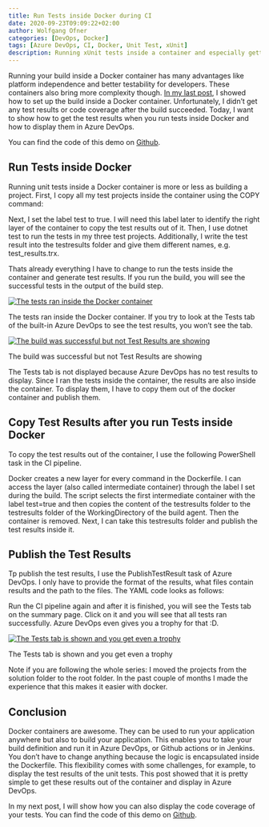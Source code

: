 ```yaml
---
title: Run Tests inside Docker during CI
date: 2020-09-23T09:09:22+02:00
author: Wolfgang Ofner
categories: [DevOps, Docker]
tags: [Azure DevOps, CI, Docker, Unit Test, xUnit]
description: Running xUnit tests inside a container and especially getting the test results and code coverage can be tricky. This post shows you how to do it.
---
```

Running your build inside a Docker container has many advantages like platform independence and better testability for developers. These containers also bring more complexity though. <a href="/create-a-docker-image-in-an-azure-devops-ci-pipeline/" target="_blank" rel="noopener noreferrer">In my last post</a>, I showed how to set up the build inside a Docker container. Unfortunately, I didn&#8217;t get any test results or code coverage after the build succeeded. Today, I want to show how to get the test results when you run tests inside Docker and how to display them in Azure DevOps.

You can find the code of this demo on [Github](https://github.com/WolfgangOfner/.NETCoreMicroserviceCiCdAks/tree/UnitTestInCiPipeline).

## Run Tests inside Docker

Running unit tests inside a Docker container is more or less as building a project. First, I copy all my test projects inside the container using the COPY command:

<script src="https://gist.github.com/WolfgangOfner/1ca8fb52e81a4c2a7123096d22073e5b.js"></script>

Next, I set the label test to true. I will need this label later to identify the right layer of the container to copy the test results out of it. Then, I use dotnet test to run the tests in my three test projects. Additionally, I write the test result into the testresults folder and give them different names, e.g. test_results.trx.

<script src="https://gist.github.com/WolfgangOfner/602d965bb8956b839c410c9807511d99.js"></script>

Thats already everything I have to change to run the tests inside the container and generate test results. If you run the build, you will see the successful tests in the output of the build step.

<a style="text-align: center;" href="/assets/img/posts/2020/09/The-tests-ran-inside-the-Docker-container.jpg"><img loading="lazy" class="size-full wp-image-2389" src="/assets/img/posts/2020/09/The-tests-ran-inside-the-Docker-container.jpg" alt="The tests ran inside the Docker container" /></a>

The tests ran inside the Docker container. If you try to look at the Tests tab of the built-in Azure DevOps to see the test results, you won&#8217;t see the tab.

<div class="col-12 col-sm-10 aligncenter">
  <a href="/assets/img/posts/2020/09/The-build-was-successful-but-not-Test-Results-are-showing.jpg"><img loading="lazy" src="/assets/img/posts/2020/09/The-build-was-successful-but-not-Test-Results-are-showing.jpg" alt="The build was successful but not Test Results are showing" /></a>
  
  <p>
    The build was successful but not Test Results are showing
  </p>
</div>

The Tests tab is not displayed because Azure DevOps has no test results to display. Since I ran the tests inside the container, the results are also inside the container. To display them, I have to copy them out of the docker container and publish them.

## Copy Test Results after you run Tests inside Docker

To copy the test results out of the container, I use the following PowerShell task in the CI pipeline.

<script src="https://gist.github.com/WolfgangOfner/829c6d6d7d4901cfa609e11ac5b9e850.js"></script>

Docker creates a new layer for every command in the Dockerfile. I can access the layer (also called intermediate container) through the label I set during the build. The script selects the first intermediate container with the label test=true and then copies the content of the testresults folder to the testresults folder of the WorkingDirectory of the build agent. Then the container is removed. Next, I can take this testresults folder and publish the test results inside it.

## Publish the Test Results

Tp publish the test results, I use the PublishTestResult task of Azure DevOps. I only have to provide the format of the results, what files contain results and the path to the files. The YAML code looks as follows:

<script src="https://gist.github.com/WolfgangOfner/d5cafc120303fd73f30e793d44bbf4ce.js"></script>

Run the CI pipeline again and after it is finished, you will see the Tests tab on the summary page. Click on it and you will see that all tests ran successfully. Azure DevOps even gives you a trophy for that :D.

<div class="col-12 col-sm-10 aligncenter">
  <a href="/assets/img/posts/2020/09/The-Tests-tab-is-shown-and-you-get-even-a-trophy.jpg"><img loading="lazy" src="/assets/img/posts/2020/09/The-Tests-tab-is-shown-and-you-get-even-a-trophy.jpg" alt="The Tests tab is shown and you get even a trophy" /></a>
  
  <p>
    The Tests tab is shown and you get even a trophy
  </p>
</div>

Note if you are following the whole series: I moved the projects from the solution folder to the root folder. In the past couple of months I made the experience that this makes it easier with docker.

## Conclusion

Docker containers are awesome. They can be used to run your application anywhere but also to build your application. This enables you to take your build definition and run it in Azure DevOps, or Github actions or in Jenkins. You don&#8217;t have to change anything because the logic is encapsulated inside the Dockerfile. This flexibility comes with some challenges, for example, to display the test results of the unit tests. This post showed that it is pretty simple to get these results out of the container and display in Azure DevOps.

In my next post, I will show how you can also display the code coverage of your tests. You can find the code of this demo on [Github](https://github.com/WolfgangOfner/.NETCoreMicroserviceCiCdAks/tree/UnitTestInCiPipeline).